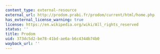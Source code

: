 ```yaml
---
content_type: external-resource
external_url: http://prodom.prabi.fr/prodom/current/html/home.php
has_external_license_warning: true
license: https://en.wikipedia.org/wiki/All_rights_reserved
status: ''
title: Prodom
uid: 373dc5d2-be78-41bd-ae6a-b6c4344b74b0
wayback_url: ''
---
```

